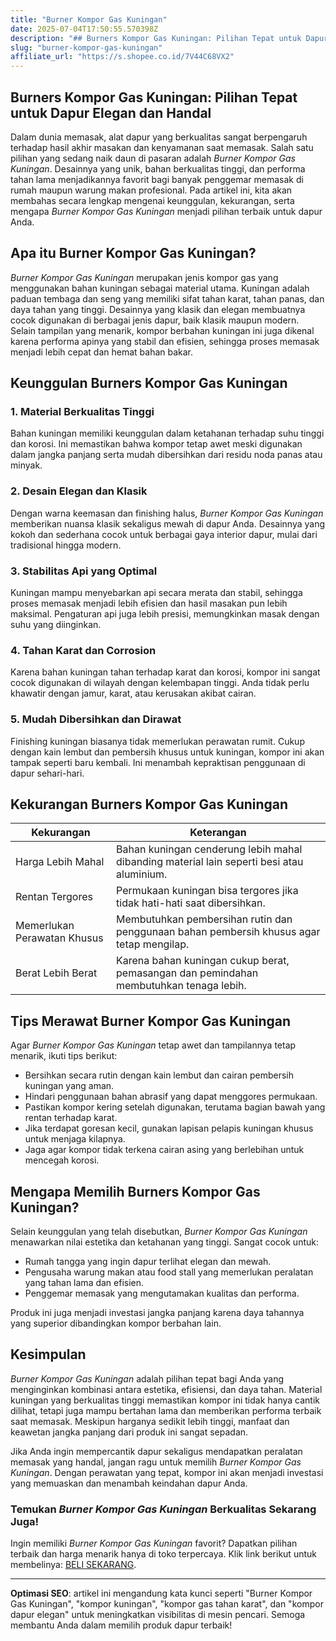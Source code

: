 ```yaml
---
title: "Burner Kompor Gas Kuningan"
date: 2025-07-04T17:50:55.570398Z
description: "## Burners Kompor Gas Kuningan: Pilihan Tepat untuk Dapur Elegan dan Handal..."
slug: "burner-kompor-gas-kuningan"
affiliate_url: "https://s.shopee.co.id/7V44C68VX2"
---
```

## Burners Kompor Gas Kuningan: Pilihan Tepat untuk Dapur Elegan dan Handal

Dalam dunia memasak, alat dapur yang berkualitas sangat berpengaruh terhadap hasil akhir masakan dan kenyamanan saat memasak. Salah satu pilihan yang sedang naik daun di pasaran adalah *Burner Kompor Gas Kuningan*. Desainnya yang unik, bahan berkualitas tinggi, dan performa tahan lama menjadikannya favorit bagi banyak penggemar memasak di rumah maupun warung makan profesional. Pada artikel ini, kita akan membahas secara lengkap mengenai keunggulan, kekurangan, serta mengapa *Burner Kompor Gas Kuningan* menjadi pilihan terbaik untuk dapur Anda.

## Apa itu Burner Kompor Gas Kuningan?

*Burner Kompor Gas Kuningan* merupakan jenis kompor gas yang menggunakan bahan kuningan sebagai material utama. Kuningan adalah paduan tembaga dan seng yang memiliki sifat tahan karat, tahan panas, dan daya tahan yang tinggi. Desainnya yang klasik dan elegan membuatnya cocok digunakan di berbagai jenis dapur, baik klasik maupun modern. Selain tampilan yang menarik, kompor berbahan kuningan ini juga dikenal karena performa apinya yang stabil dan efisien, sehingga proses memasak menjadi lebih cepat dan hemat bahan bakar.

## Keunggulan Burners Kompor Gas Kuningan

### 1. Material Berkualitas Tinggi

Bahan kuningan memiliki keunggulan dalam ketahanan terhadap suhu tinggi dan korosi. Ini memastikan bahwa kompor tetap awet meski digunakan dalam jangka panjang serta mudah dibersihkan dari residu noda panas atau minyak.

### 2. Desain Elegan dan Klasik

Dengan warna keemasan dan finishing halus, *Burner Kompor Gas Kuningan* memberikan nuansa klasik sekaligus mewah di dapur Anda. Desainnya yang kokoh dan sederhana cocok untuk berbagai gaya interior dapur, mulai dari tradisional hingga modern.

### 3. Stabilitas Api yang Optimal

Kuningan mampu menyebarkan api secara merata dan stabil, sehingga proses memasak menjadi lebih efisien dan hasil masakan pun lebih maksimal. Pengaturan api juga lebih presisi, memungkinkan masak dengan suhu yang diinginkan.

### 4. Tahan Karat dan Corrosion

Karena bahan kuningan tahan terhadap karat dan korosi, kompor ini sangat cocok digunakan di wilayah dengan kelembapan tinggi. Anda tidak perlu khawatir dengan jamur, karat, atau kerusakan akibat cairan.

### 5. Mudah Dibersihkan dan Dirawat

Finishing kuningan biasanya tidak memerlukan perawatan rumit. Cukup dengan kain lembut dan pembersih khusus untuk kuningan, kompor ini akan tampak seperti baru kembali. Ini menambah kepraktisan penggunaan di dapur sehari-hari.

## Kekurangan Burners Kompor Gas Kuningan

| **Kekurangan**                  | **Keterangan**                                              |
|------------------------------|-------------------------------------------------------------|
| Harga Lebih Mahal            | Bahan kuningan cenderung lebih mahal dibanding material lain seperti besi atau aluminium. |
| Rentan Tergores               | Permukaan kuningan bisa tergores jika tidak hati-hati saat dibersihkan. |
| Memerlukan Perawatan Khusus  | Membutuhkan pembersihan rutin dan penggunaan bahan pembersih khusus agar tetap mengilap. |
| Berat Lebih Berat            | Karena bahan kuningan cukup berat, pemasangan dan pemindahan membutuhkan tenaga lebih. |

## Tips Merawat Burner Kompor Gas Kuningan

Agar *Burner Kompor Gas Kuningan* tetap awet dan tampilannya tetap menarik, ikuti tips berikut:

- Bersihkan secara rutin dengan kain lembut dan cairan pembersih kuningan yang aman.
- Hindari penggunaan bahan abrasif yang dapat menggores permukaan.
- Pastikan kompor kering setelah digunakan, terutama bagian bawah yang rentan terhadap karat.
- Jika terdapat goresan kecil, gunakan lapisan pelapis kuningan khusus untuk menjaga kilapnya.
- Jaga agar kompor tidak terkena cairan asing yang berlebihan untuk mencegah korosi.

## Mengapa Memilih Burners Kompor Gas Kuningan?

Selain keunggulan yang telah disebutkan, *Burner Kompor Gas Kuningan* menawarkan nilai estetika dan ketahanan yang tinggi. Sangat cocok untuk:

- Rumah tangga yang ingin dapur terlihat elegan dan mewah.
- Pengusaha warung makan atau food stall yang memerlukan peralatan yang tahan lama dan efisien.
- Penggemar memasak yang mengutamakan kualitas dan performa.

Produk ini juga menjadi investasi jangka panjang karena daya tahannya yang superior dibandingkan kompor berbahan lain.

## Kesimpulan

*Burner Kompor Gas Kuningan* adalah pilihan tepat bagi Anda yang menginginkan kombinasi antara estetika, efisiensi, dan daya tahan. Material kuningan yang berkualitas tinggi memastikan kompor ini tidak hanya cantik dilihat, tetapi juga mampu bertahan lama dan memberikan performa terbaik saat memasak. Meskipun harganya sedikit lebih tinggi, manfaat dan keawetan jangka panjang dari produk ini sangat sepadan.

Jika Anda ingin mempercantik dapur sekaligus mendapatkan peralatan memasak yang handal, jangan ragu untuk memilih *Burner Kompor Gas Kuningan*. Dengan perawatan yang tepat, kompor ini akan menjadi investasi yang memuaskan dan menambah keindahan dapur Anda.

### Temukan *Burner Kompor Gas Kuningan* Berkualitas Sekarang Juga!

Ingin memiliki *Burner Kompor Gas Kuningan* favorit? Dapatkan pilihan terbaik dan harga menarik hanya di toko terpercaya. Klik link berikut untuk membelinya: [BELI SEKARANG](https://s.shopee.co.id/7V44C68VX2).

---

**Optimasi SEO**: artikel ini mengandung kata kunci seperti "Burner Kompor Gas Kuningan", "kompor kuningan", "kompor gas tahan karat", dan "kompor dapur elegan" untuk meningkatkan visibilitas di mesin pencari. Semoga membantu Anda dalam memilih produk dapur terbaik!